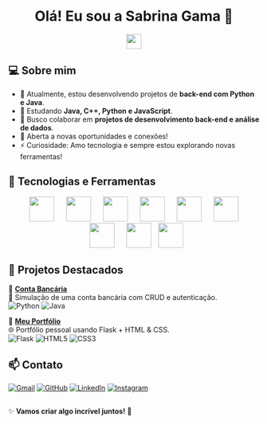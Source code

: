 <h1 align="center">Olá! Eu sou a Sabrina Gama 🚀</h1>  
<p align="center">
  <img src="https://media.giphy.com/media/hvRJCLFzcasrR4ia7z/giphy.gif" width="30px">
</p>

## 💻 Sobre mim  
- 🔭 Atualmente, estou desenvolvendo projetos de **back-end com Python e Java**.  
- 🌱 Estudando **Java, C++, Python e JavaScript**.  
- 👯 Busco colaborar em **projetos de desenvolvimento back-end e análise de dados**.  
- 🤔 Aberta a novas oportunidades e conexões!  
- ⚡ Curiosidade: Amo tecnologia e sempre estou explorando novas ferramentas!  

## 🚀 Tecnologias e Ferramentas  
<p align="center">
  <img src="https://cdn.jsdelivr.net/gh/devicons/devicon@latest/icons/python/python-original.svg" width="50px"hspace="10" />
  <img src="https://cdn.jsdelivr.net/gh/devicons/devicon@latest/icons/java/java-original.svg" width="50px"hspace="10" />
  <img src="https://cdn.jsdelivr.net/gh/devicons/devicon@latest/icons/cplusplus/cplusplus-original.svg" width="50px"hspace="10" />
  <img src="https://cdn.jsdelivr.net/gh/devicons/devicon@latest/icons/javascript/javascript-original.svg" width="50px" hspace="10"/>
  <img src="https://cdn.jsdelivr.net/gh/devicons/devicon@latest/icons/flask/flask-original-wordmark.svg" width="50px" hspace="10"/>
  <img src="https://cdn.jsdelivr.net/gh/devicons/devicon@latest/icons/django/django-plain-wordmark.svg" width="50px" hspace="10"/>
  <img src="https://cdn.jsdelivr.net/gh/devicons/devicon@latest/icons/mysql/mysql-original-wordmark.svg" width="50px" hspace="10"/>
  <img src="https://cdn.jsdelivr.net/gh/devicons/devicon@latest/icons/postgresql/postgresql-original-wordmark.svg" width="50px" hspace="10"/>
  <img src="https://cdn.jsdelivr.net/gh/devicons/devicon@latest/icons/git/git-original.svg" width="50px" />
</p>

## 📌 Projetos Destacados  

🔹 [**Conta Bancária**](https://github.com/SabrinaGamaa/conta-bancaria)  
📝 Simulação de uma conta bancária com CRUD e autenticação.  
![Python](https://img.shields.io/badge/Python-3776AB?style=for-the-badge&logo=python&logoColor=white) 
![Java](https://img.shields.io/badge/Java-ED8B00?style=for-the-badge&logo=java&logoColor=white)  

🔹 [**Meu Portfólio**](https://github.com/SabrinaGamaa/portfolio)  
🌐 Portfólio pessoal usando Flask + HTML & CSS.  
![Flask](https://img.shields.io/badge/Flask-000000?style=for-the-badge&logo=flask&logoColor=white)
![HTML5](https://img.shields.io/badge/HTML5-E34F26?style=for-the-badge&logo=html5&logoColor=white)
![CSS3](https://img.shields.io/badge/CSS3-1572B6?style=for-the-badge&logo=css3&logoColor=white)  
  

## 📫 Contato  

[![Gmail](https://img.shields.io/badge/Gmail-D14836?style=for-the-badge&logo=gmail&logoColor=white)](mailto:sabrinagama0027@gmail.com)
[![GitHub](https://img.shields.io/badge/GitHub-100000?style=for-the-badge&logo=github&logoColor=white)](https://github.com/SabrinaGamaa)
[![LinkedIn](https://img.shields.io/badge/LinkedIn-0077B5?style=for-the-badge&logo=linkedin&logoColor=white)](https://www.linkedin.com/in/sabrina-gama)
[![Instagram](https://img.shields.io/badge/Instagram-E4405F?style=for-the-badge&logo=instagram&logoColor=white)](https://www.instagram.com/sabrina_gama27)

##

✨ **Vamos criar algo incrível juntos!** 🚀
